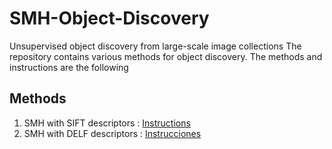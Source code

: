 # SMH-Object-Discovery
Unsupervised object discovery from large-scale image collections
The repository contains various methods for object discovery. The methods and instructions are the following


## Methods
1. SMH with SIFT descriptors : [Instructions](SMHandSIFT.md)
2. SMH with DELF descriptors : [Instrucciones](SMHandDELF.md)
